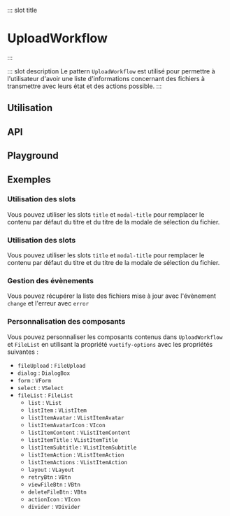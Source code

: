 ::: slot title
# UploadWorkflow
:::

::: slot description
Le pattern `UploadWorkflow` est utilisé pour permettre à l'utilisateur d'avoir une liste d'informations concernant des fichiers à transmettre avec leurs état et des actions possible.
:::

## Utilisation

<DocExample
  eager
  file="patterns/upload-workflow/examples/upload-workflow"
/>

## API

<DocApi
  :value="['UploadWorkflow', 'FileList']"
  :api="{
    UploadWorkflow: {
      props: [
        {
          name: 'value',
          type: 'FileListItem[]',
          defaultValue: 'required',
          description: 'La liste des fichiers.'
        },
        {
          name: 'section-title',
          type: 'String',
          defaultValue: '[]',
          description: 'Document(s) à nous transmettre.'
        },
        {
          name: 'vuetify-options',
          type: 'Options',
          defaultValue: 'undefined',
          description: 'Personnalisation des composants Vuetify en utilisant la directive `customizable`.'
        }
      ],
      slots: [
        {
          name: 'title',
          description: 'Slot pour remplacer le titre.'
        },
        {
          name: 'modal-title',
          description: 'Slot pour remplacer le titre de la modale.'
        }
      ],
      events: [
        {
          name: 'change',
          description: 'Événement émis lorsque la valeur du composant change.',
          value: 'File | File[]'
        },
        {
          name: 'error',
          description: 'Événement émis lorsque lorsqu\'il y a une erreur de validation.',
          value: '{\n  file: File,\n  code: ErrorCodes\n}'
        }
      ]
    },
    FileList: {
      props: [
        {
          name: 'showViewBtn',
          type: 'boolean',
          defaultValue: 'false',
          description: 'Affiche le bouton `Afficher le fichier`.'
        },
        {
          name: 'files',
          type: 'FileItem[]',
          defaultValue: 'required',
          description: 'La liste des fichiers à afficher.'
        },
        {
          name: 'hideListDivider',
          type: 'boolean',
          defaultValue: 'false',
          description: 'Supprime la ligne de séparation en bas.'
        },
        {
          name: 'vuetify-options',
          type: 'Options',
          defaultValue: 'undefined',
          description: 'Personnalisation des composants Vuetify en utilisant la directive `customizable`.'
        }
      ],
      events: [
        {
          name: 'retry',
          description: 'Événement émis lorsque l\'utilisateur clique sur l\'icone `retry`, retourne l\'id de la liste sélectionné.',
          value: 'id: string'
        },
        {
          name: 'view-file',
          description: 'Événement émis lorsque l\'utilisateur clique sur l\'icone `view-file`, retourne le fichier de la liste sélectionné.',
          value: 'file: File'
        },
        {
          name: 'delete-file',
          description: 'Événement émis lorsque l\'utilisateur clique sur l\'icone `delete-file`, retourne l\'id de la liste sélectionné.',
          value: 'id: string'
        }
      ]
    }
  }"
/>

## Playground

<DocExample file="patterns/upload-workflow/examples/upload-workflow-playground" />

## Exemples

### Utilisation des slots

Vous pouvez utiliser les slots `title` et `modal-title` pour remplacer le contenu par défaut du titre et du titre de la modale de sélection du fichier.

<DocExample file="patterns/upload-workflow/examples/upload-workflow-slots" />

### Utilisation des slots

Vous pouvez utiliser les slots `title` et `modal-title` pour remplacer le contenu par défaut du titre et du titre de la modale de sélection du fichier.

<DocExample file="patterns/upload-workflow/examples/upload-workflow-slots" />

### Gestion des évènements

Vous pouvez récupérer la liste des fichiers mise à jour avec l'évènement `change` et l'erreur avec `error`

<DocExample file="patterns/upload-workflow/examples/upload-workflow-events" />

### Personnalisation des composants

Vous pouvez personnaliser les composants contenus dans `UploadWorkflow` et `FileList` en utilisant la propriété `vuetify-options` avec les propriétés suivantes :

- `fileUpload` : `FileUpload`
- `dialog` : `DialogBox`
- `form` : `VForm`
- `select` : `VSelect`
- `fileList` : `FileList`
  - `list` : `VList`
  - `listItem` : `VListItem`
  - `listItemAvatar` : `VListItemAvatar`
  - `listItemAvatarIcon` : `VIcon`
  - `listItemContent` : `VListItemContent`
  - `listItemTitle` : `VListItemTitle`
  - `listItemSubtitle` : `VListItemSubtitle`
  - `listItemAction` : `VListItemAction`
  - `listItemActions` : `VListItemAction`
  - `layout` : `VLayout`
  - `retryBtn` : `VBtn`
  - `viewFileBtn` : `VBtn`
  - `deleteFileBtn` : `VBtn`
  - `actionIcon` : `VIcon`
  - `divider` : `VDivider`

<DocExample file="patterns/upload-workflow/examples/upload-workflow-options" />
